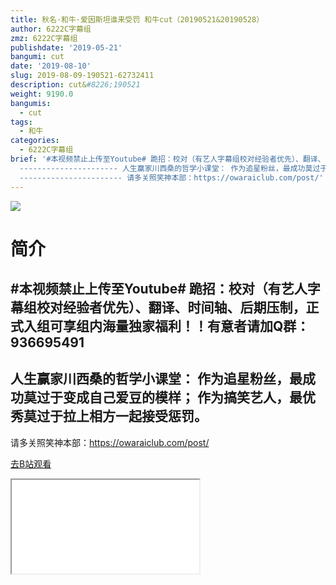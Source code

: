```yaml
---
title: 秋名·和牛·爱因斯坦谁来受罚 和牛cut（20190521&20190528）
author: 6222C字幕组
zmz: 6222C字幕组
publishdate: '2019-05-21'
bangumi: cut
date: '2019-08-10'
slug: 2019-08-09-190521-62732411
description: cut&#8226;190521
weight: 9190.0
bangumis:
  - cut
tags:
  - 和牛
categories:
  - 6222C字幕组
brief: '#本视频禁止上传至Youtube# 跪招：校对（有艺人字幕组校对经验者优先）、翻译、时间轴、后期压制，正式入组可享组内海量独家福利！！有意者请加Q群：936695491
  ---------------------- 人生赢家川西桑的哲学小课堂： 作为追星粉丝，最成功莫过于变成自己爱豆的模样； 作为搞笑艺人，最优秀莫过于拉上相方一起接受惩罚。
  ----------------------- 请多关照笑神本部：https://owaraiclub.com/post/'
---
```

![](https://raw.githubusercontent.com/tcgriffith/owaraisite/master/static/tmpimg/650091a80235f5081792a1c95456a00312f082fb.jpg.480.jpg)
# 简介  
#本视频禁止上传至Youtube#
跪招：校对（有艺人字幕组校对经验者优先）、翻译、时间轴、后期压制，正式入组可享组内海量独家福利！！有意者请加Q群：936695491
----------------------
人生赢家川西桑的哲学小课堂：
作为追星粉丝，最成功莫过于变成自己爱豆的模样；
作为搞笑艺人，最优秀莫过于拉上相方一起接受惩罚。
-----------------------
请多关照笑神本部：https://owaraiclub.com/post/  

[去B站观看](https://www.bilibili.com/video/av62732411/)
<div class ="resp-container"><iframe class="testiframe" src="//player.bilibili.com/player.html?aid=62732411"", scrolling="no", allowfullscreen="true" > </iframe></div> 
